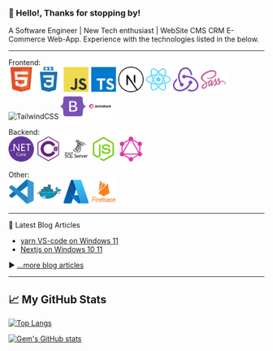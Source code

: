 ### 👋 Hello!, Thanks for stopping by!

A Software Engineer | New Tech enthusiast | WebSite CMS CRM E-Commerce Web-App.
Experience with the technologies listed in the below.

---

Frontend:
<br/>
<img src="https://github.com/devicons/devicon/blob/master/icons/html5/html5-original.svg" alt="HTML" width="50" height="50"/>
<img src="https://github.com/devicons/devicon/blob/master/icons/css3/css3-plain-wordmark.svg" alt="CSS" width="50" height="50"/>
<img src="https://github.com/devicons/devicon/blob/master/icons/javascript/javascript-original.svg" alt="JavaScript" width="50" height="50"/>
<img src="https://github.com/devicons/devicon/blob/master/icons/typescript/typescript-plain.svg" alt="TypeScript" width="50" height="50"/>
<img src="https://github.com/devicons/devicon/blob/master/icons/nextjs/nextjs-line.svg" alt="Nextjs" width="50" height="50" />
<img src="https://github.com/devicons/devicon/blob/master/icons/react/react-original.svg" alt="React" width="50" height="50" />
<img src="https://github.com/devicons/devicon/blob/master/icons/redux/redux-original.svg" alt="Redux" width="50" height="50" />
<img src="https://github.com/devicons/devicon/blob/master/icons/sass/sass-original.svg" alt="Sass" width="50" height="50" />
<img src="https://cdn.worldvectorlogo.com/logos/tailwindcss.svg" alt="TailwindCSS" width="50" height="50"/> 
<img src="https://github.com/devicons/devicon/blob/master/icons/bootstrap/bootstrap-plain.svg" width="50" height="50"/>
<img src="https://github.com/devicons/devicon/blob/master/icons/jamstack/jamstack-original-wordmark.svg" width="50" height="50"/>

Backend:
<br/>
<img src="https://github.com/devicons/devicon/blob/master/icons/dotnetcore/dotnetcore-original.svg" alt="Dotnetcore" width="50" height="50"/>
<img src="https://github.com/devicons/devicon/blob/master/icons/csharp/csharp-line.svg" alt="CSharp" width="50" height="50"/>
<img src="https://github.com/devicons/devicon/blob/master/icons/microsoftsqlserver/microsoftsqlserver-plain-wordmark.svg" alt="SQL Server" width="50" height="50"/>
<img src="https://github.com/devicons/devicon/blob/master/icons/nodejs/nodejs-plain.svg" width="50" height="50"/>
<img src="https://github.com/devicons/devicon/blob/master/icons/graphql/graphql-plain.svg" width="50" height="50"/>

Other:
<br/>
<img src="https://github.com/devicons/devicon/blob/master/icons/vscode/vscode-original.svg" width="50" height="50"/>
<img src="https://github.com/devicons/devicon/blob/master/icons/docker/docker-original.svg" width="50" height="50"/>
<img src="https://github.com/devicons/devicon/blob/master/icons/azure/azure-original.svg" width="50" height="50"/>
<img src="https://github.com/devicons/devicon/blob/master/icons/firebase/firebase-plain-wordmark.svg" alt="Firebase" width="50" height="50"/>

---

📘 Latest Blog Articles

<!-- BLOG-POST-LIST:START -->
- [yarn VS-code on Windows 11](https://dev.to/gemcloud/to-use-yarn-at-vs-code-on-windows-11-15gd)
- [Nextjs on Windows 10 11](https://dev.to/gemcloud/front-end-nextjs-on-windows-10-11-3idj)
<!-- BLOG-POST-LIST:END -->

▶ [...more blog articles](https://dev.to/gemcloud)

---

## &#x1f4c8; My GitHub Stats

[![Top Langs](https://github-readme-stats.vercel.app/api/top-langs/?username=gemcloud&hide=html,css&theme=radical&layout=compact)](https://github.com/gemcloud/github-readme-stats)

[![Gem's GitHub stats](https://github-readme-stats.vercel.app/api?username=gemcloud&theme=radical&count_private=true&show_icons=true)](https://github.com/gemcloud/github-readme-stats)





<!--
**gemcloud/gemcloud** is a ✨ _special_ ✨ repository because its `README.md` (this file) appears on your GitHub profile.

Here are some ideas to get you started:

- 🔭 I’m currently working on ...
- 🌱 I’m currently learning ...
- 👯 I’m looking to collaborate on ...
- 🤔 I’m looking for help with ...
- 💬 Ask me about ...
- 📫 How to reach me: ...
- 😄 Pronouns: ...
- ⚡ Fun fact: ...
-->
